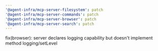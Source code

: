 ```yaml
---
'@agent-infra/mcp-server-filesystem': patch
'@agent-infra/mcp-server-commands': patch
'@agent-infra/mcp-server-browser': patch
'@agent-infra/mcp-server-search': patch
---
```


fix(browser): server declares logging capability but doesn't implement method logging/setLevel
